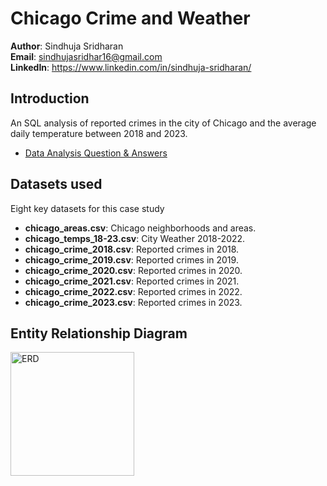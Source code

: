 # Chicago Crime and Weather

**Author**: Sindhuja Sridharan <br />
**Email**: sindhujasridhar16@gmail.com <br />
**LinkedIn**: https://www.linkedin.com/in/sindhuja-sridharan/  <br />

## Introduction
An SQL analysis of reported crimes in the city of Chicago and the average daily temperature between 2018 and 2023.

* [Data Analysis Question & Answers](./questions_and_answers.md)

## Datasets used
Eight key datasets for this case study
- <strong>chicago_areas.csv</strong>: Chicago neighborhoods and areas.
- <strong>chicago_temps_18-23.csv</strong>: City Weather 2018-2022.
- <strong>chicago_crime_2018.csv</strong>: Reported crimes in 2018.
- <strong>chicago_crime_2019.csv</strong>: Reported crimes in 2019.
- <strong>chicago_crime_2020.csv</strong>: Reported crimes in 2020.
- <strong>chicago_crime_2021.csv</strong>: Reported crimes in 2021.
- <strong>chicago_crime_2022.csv</strong>: Reported crimes in 2022.
- <strong>chicago_crime_2023.csv</strong>: Reported crimes in 2023.


## Entity Relationship Diagram
<img width="198" alt="ERD" src="https://github.com/sindhujasridhar16/Chicago-Crime-and-Weather/assets/161644360/cf1b7173-1ec5-4b44-a1e8-fc58bfb2124e">

